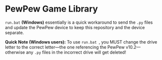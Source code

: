 # PewPew Game Library

```run.bat``` **(Windows)** essentially is a quick workaround to send the ```.py``` files and update the PewPew device to keep this repository and the device separate.

**Quick Note (Windows users):** To use ```run.bat ```, you MUST change the drive letter to the correct letter—the one referencing the PewPew v10.2—otherwise any ```.py``` files in the incorrect drive will get deleted!
